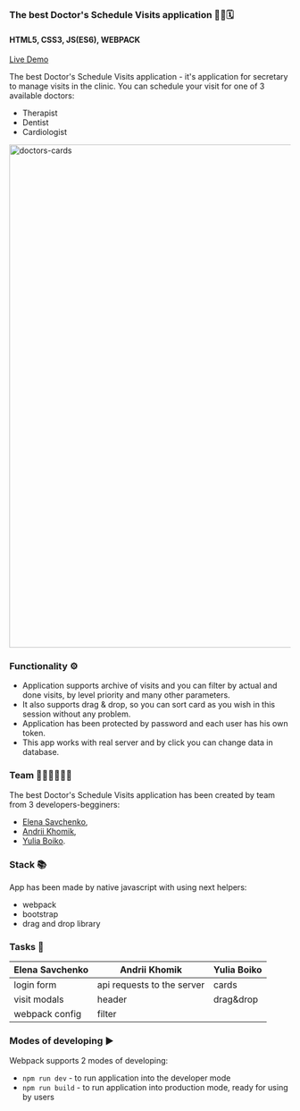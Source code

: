 ### The best Doctor's Schedule Visits application 👩‍⚕🗓

#### HTML5, CSS3, JS(ES6), WEBPACK
[Live Demo]()

The best Doctor's Schedule Visits application - it's application for secretary to manage visits in the clinic. 
You can schedule your visit for one of 3 available doctors: 
- Therapist
- Dentist
- Cardiologist



<img width="900" alt="doctors-cards" src="https://user-images.githubusercontent.com/68449997/134741939-6c159f80-d8cc-4d8b-888c-89c6ef51e0cc.png">


### Functionality ⚙️

- Application supports archive of visits and you can filter by actual and done visits, by level priority and many other parameters.
- It also supports drag & drop, so you can sort card as you wish in this session without any problem.
- Application has been protected by password and each user has his own token.
- This app works with real server and by click you can change data in database.

<!-- https://user-images.githubusercontent.com/68449997/134742445-c6ba476a-eee6-4776-8058-a44f306b10c2.mov -->

### Team 👩‍💻👨‍💻👩‍💻

The best Doctor's Schedule Visits application has been created by team from 3 developers-begginers:
- [Elena Savchenko](https://github.com/OlenaSavchenko), 
- [Andrii Khomik](https://github.com/AndriiKhomik),
- [Yulia Boiko](https://github.com/BoikoYV). 

### Stack 📚

App has been made by native javascript with using next helpers: 
- webpack 
- bootstrap 
- drag and drop library

### Tasks  📝

|Elena Savchenko| Andrii Khomik|Yulia Boiko|
| --------------|--------------|----------| 
|login form|api requests to the server|cards|
|visit modals| header|drag&drop|
|webpack config| filter||
 

### Modes of developing ▶️
Webpack supports 2 modes of developing:

- `npm run dev` - to run application into the developer mode
- `npm run build` - to run application into production mode, ready for using by users
